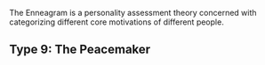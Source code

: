 
The Enneagram is a personality assessment theory concerned with categorizing different core motivations of different people.


## Type 9: The Peacemaker

